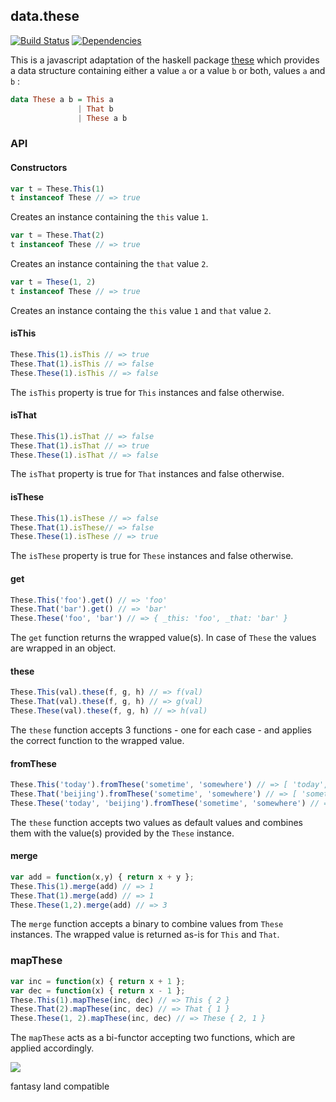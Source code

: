 
## data.these

[![Build Status](https://travis-ci.org/gilligan/data.these.svg?branch=master)](https://travis-ci.org/gilligan/data.these)
[![Dependencies](http://img.shields.io/david/gilligan/data.these.svg?style=flat)](https://david-dm.org/gilligan/data.these)

This is a javascript adaptation of the haskell package [these](https://github.com/isomorphism/these) which provides
a data structure containing either a value `a` or a value `b` or both, values `a` and `b` :
```haskell
data These a b = This a
               | That b
               | These a b
```

### API

#### Constructors
```js
var t = These.This(1)
t instanceof These // => true
```
Creates an instance containing the `this` value `1`.
```js
var t = These.That(2)
t instanceof These // => true
```
Creates an instance containing the `that` value `2`.
```js
var t = These(1, 2)
t instanceof These // => true
```
Creates an instance containg the `this` value `1` and `that` value `2`.

#### isThis
```js
These.This(1).isThis // => true
These.That(1).isThis // => false
These.These(1).isThis // => false
```
The `isThis` property is true for `This` instances and false otherwise.

#### isThat
```js
These.This(1).isThat // => false
These.That(1).isThat // => true
These.These(1).isThat // => false
```
The `isThat` property is true for `That` instances and false otherwise.

#### isThese
```js
These.This(1).isThese // => false
These.That(1).isThese// => false
These.These(1).isThese // => true
```
The `isThese` property is true for `These` instances and false otherwise.

#### get
```js
These.This('foo').get() // => 'foo'
These.That('bar').get() // => 'bar'
These.These('foo', 'bar') // => { _this: 'foo', _that: 'bar' }
```
The `get` function returns the wrapped value(s). In case of `These` the values are wrapped in an object.

#### these
```js
These.This(val).these(f, g, h) // => f(val)
These.That(val).these(f, g, h) // => g(val)
These.These(val).these(f, g, h) // => h(val)
```
The `these` function accepts 3 functions - one for each case - and applies the correct function to the wrapped value.

#### fromThese
```js
These.This('today').fromThese('sometime', 'somewhere') // => [ 'today', 'somewhere' ]
These.That('beijing').fromThese('sometime', 'somewhere') // => [ 'sometime', 'beijing' ]
These.These('today', 'beijing').fromThese('sometime', 'somewhere') // => [ 'today', 'beijing' ]
```
The `these` function accepts two values as default values and combines them with the value(s) provided by the `These` instance.

#### merge
```js
var add = function(x,y) { return x + y };
These.This(1).merge(add) // => 1
These.That(1).merge(add) // => 1
These.These(1,2).merge(add) // => 3
```
The `merge` function accepts a binary to combine values from `These` instances. The wrapped value is returned as-is for `This` and `That`.

### mapThese
```js
var inc = function(x) { return x + 1 };
var dec = function(x) { return x - 1 };
These.This(1).mapThese(inc, dec) // => This { 2 }
These.That(2).mapThese(inc, dec) // => That { 1 }
These.These(1, 2).mapThese(inc, dec) // => These { 2, 1 }
```
The `mapThese` acts as a bi-functor accepting two functions, which are applied accordingly.

[
  ![](https://raw.github.com/pufuwozu/fantasy-land/master/logo.png)
](https://github.com/pufuwozu/fantasy-land)

fantasy land compatible
